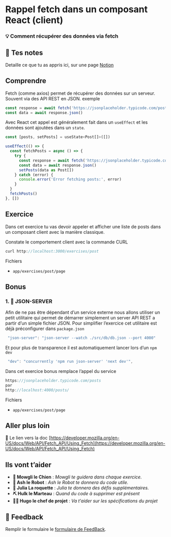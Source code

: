 # Rappel fetch dans un composant React (client)

### 💡 Comment récupérer des données via fetch

## 📝 Tes notes

Detaille ce que tu as appris ici, sur une page [Notion](https://go.mikecodeur.com/course-notes-template)

## Comprendre

Fetch (comme axios) permet de récupérer des données sur un serveur. Souvent via des API REST en JSON. exemple

```jsx
const response = await fetch('https://jsonplaceholder.typicode.com/posts')
const data = await response.json()
```

Avec React cet appel est généralement fait dans un `useEffect` et les données sont ajoutées dans un `state`.

```jsx
const [posts, setPosts] = useState<Post[]>([])

useEffect(() => {
  const fetchPosts = async () => {
    try {
      const response = await fetch('https://jsonplaceholder.typicode.com/posts')
      const data = await response.json()
      setPosts(data as Post[])
    } catch (error) {
      console.error('Error fetching posts:', error)
    }
  }
  fetchPosts()
}, [])
```

## Exercice

Dans cet exercice tu vas devoir appeler et afficher une liste de posts dans un composant client avec la manière classique.

Constate le comportement client avec la commande CURL

```jsx
curl http://localhost:3000/exercises/post
```

Fichiers

- `app/exercises/post/page`

## Bonus

### 1. 🚀 JSON-SERVER

Afin de ne pas être dépendant d’un service externe nous allons utiliser un petit utilitaire qui permet de démarrer simplement un server API REST a partir d’un simple fichier JSON. Pour simplifier l’exercice cet utilitaire est déjà préconfigurer dans `package.json`

```jsx
 "json-server": "json-server --watch ./src/db/db.json --port 4000"
```

Et pour plus de transparence il est automatiquement lancer lors d’un `npm dev`

```jsx
 "dev": "concurrently 'npm run json-server' 'next dev'",
```

Dans cet exercice bonus remplace l’appel du service

```jsx
https://jsonplaceholder.typicode.com/posts
par
http://localhost:4000/posts/
```

Fichiers

- `app/exercises/post/page`

## Aller plus loin

📑 Le lien vers la doc [https://developer.mozilla.org/en-US/docs/Web/API/Fetch_API/Using_Fetch](https://developer.mozilla.org/en-US/docs/Web/API/Fetch_API/Using_Fetch)

## Ils vont t’aider

- **🐶 Mowgli le Chien** : _Mowgli te guidera dans chaque exercice._
- **🤖 Ash le Robot** : _Ash le Robot te donnera du code utile._
- **🚀 Julia La roquette** : _Julia te donnera des défis supplémentaires._
- **⛏️ Hulk le Marteau** : _Quand du code à supprimer est présent_
- **👨‍✈️ Hugo le chef de projet** : _Va t'aider sur les spécifications du projet_

## 🐜 Feedback

Remplir le formulaire le [formulaire de FeedBack](https://go.mikecodeur.com/cours-next-avis?entry.1912869708=Next%20PRO&entry.1430994900=3.RSC%20Data%20fetch&entry.533578441=02%20Fetch%20RCC).
